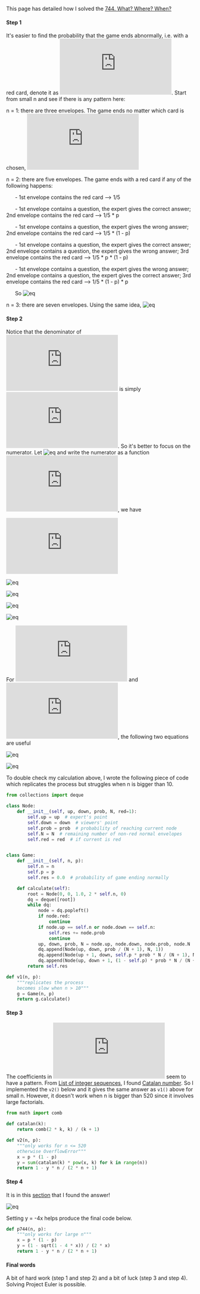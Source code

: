 This page has detailed how I solved the [744. What? Where? When?](./744.%20What%3F%20Where%3F%20When%3F.md)

#### Step 1
It's easier to find the probability that the game ends abnormally, i.e. with a red card, denote it as ![eq](https://latex.codecogs.com/gif.latex?r(n,&space;p)).  Start from small n and see if there is any pattern here:

n = 1: there are three envelopes. The game ends no matter which card is chosen, ![eq](https://latex.codecogs.com/gif.latex?r(1,&space;p)&space;=&space;1/3)

n = 2: there are five envelopes. The game ends with a red card if any of the following happens:

&nbsp;&nbsp;&nbsp;&nbsp;&nbsp;&nbsp;- 1st envelope contains the red card --> 1/5

&nbsp;&nbsp;&nbsp;&nbsp;&nbsp;&nbsp;- 1st envelope contains a question, the expert gives the correct answer; 2nd envelope contains the red card --> 1/5 * p

&nbsp;&nbsp;&nbsp;&nbsp;&nbsp;&nbsp;- 1st envelope contains a question, the expert gives the wrong answer; 2nd envelope contains the red card --> 1/5 * (1 - p)

&nbsp;&nbsp;&nbsp;&nbsp;&nbsp;&nbsp;- 1st envelope contains a question, the expert gives the correct answer; 2nd envelope contains a question, 
the expert gives the wrong answer; 3rd envelope contains the red card --> 1/5 * p * (1 - p)

&nbsp;&nbsp;&nbsp;&nbsp;&nbsp;&nbsp;- 1st envelope contains a question, the expert gives the wrong answer; 2nd envelope contains a question, 
the expert gives the correct answer; 3rd envelope contains the red card --> 1/5 * (1 - p) * p

&nbsp;&nbsp;&nbsp;&nbsp;&nbsp;&nbsp;So ![eq](https://latex.codecogs.com/gif.latex?r(2,&space;p)&space;=&space;2/5&space;&plus;&space;2/5&space;\cdot&space;p&space;\cdot&space;(1&space;-&space;p))

n = 3: there are seven envelopes. Using the same idea, ![eq](https://latex.codecogs.com/gif.latex?r(3,&space;p)&space;=&space;3/7&space;&plus;&space;3/7&space;\cdot&space;p&space;\cdot&space;(1&space;-&space;p)&space;&plus;&space;6/7&space;\cdot&space;p^2&space;\cdot&space;(1&space;-&space;p)^2)

#### Step 2
Notice that the denominator of ![eq](https://latex.codecogs.com/gif.latex?r(n,&space;p)) is simply ![eq](https://latex.codecogs.com/gif.latex?2n&plus;1). So it's better to focus on the numerator. Let ![eq](https://latex.codecogs.com/gif.latex?x:=p\cdot&space;(1-p)) and write the numerator as a function ![eq](https://latex.codecogs.com/gif.latex?R(n,&space;x)), we have

![eq](https://latex.codecogs.com/gif.latex?R(1,x)=1)

![eq](https://latex.codecogs.com/gif.latex?R(2,x)=2\cdot(1&plus;x))

![eq](https://latex.codecogs.com/gif.latex?R(3,x)=3\cdot(1&plus;x&plus;2x^2))

![eq](https://latex.codecogs.com/gif.latex?R(4,x)=4\cdot(1&plus;x&plus;2x^2&plus;5x^3))

![eq](https://latex.codecogs.com/gif.latex?R(5,x)=5\cdot(1&plus;x&plus;2x^2&plus;5x^3&plus;14x^4))


For ![eq](https://latex.codecogs.com/gif.latex?R(4,x)) and ![eq](https://latex.codecogs.com/gif.latex?R(5,x)), the following two equations are useful

![eq](https://latex.codecogs.com/gif.latex?p^2&plus;(1-p)^2=1-2p(1-p)=1-2x)

![eq](https://latex.codecogs.com/gif.latex?p^3&plus;(1-p)^3=1-3p^2(1-p)-3p(1-p)^2=1-3x)

To double check my calculation above, I wrote the following piece of code which replicates the process but struggles when n is bigger than 10.
```python
from collections import deque

class Node:
    def __init__(self, up, down, prob, N, red=1):
        self.up = up  # expert's point
        self.down = down  # viewers' point
        self.prob = prob  # probability of reaching current node
        self.N = N  # remaining number of non-red normal envelopes
        self.red = red  # if current is red


class Game:
    def __init__(self, n, p):
        self.n = n
        self.p = p
        self.res = 0.0  # probability of game ending normally

    def calculate(self):
        root = Node(0, 0, 1.0, 2 * self.n, 0)
        dq = deque([root])
        while dq:
            node = dq.popleft()
            if node.red:
                continue
            if node.up == self.n or node.down == self.n:
                self.res += node.prob
                continue
            up, down, prob, N = node.up, node.down, node.prob, node.N
            dq.append(Node(up, down, prob / (N + 1), N, 1))
            dq.append(Node(up + 1, down, self.p * prob * N / (N + 1), N - 1, 0))
            dq.append(Node(up, down + 1, (1 - self.p) * prob * N / (N + 1), N - 1, 0))
        return self.res

def v1(n, p):
    """replicates the process
    becomes slow when n > 10"""
    g = Game(n, p)
    return g.calculate()
```

#### Step 3

The coefficients in ![eq](https://latex.codecogs.com/gif.latex?R(n,&space;x)) seem to have a pattern. From [List of integer sequences](https://en.wikipedia.org/wiki/List_of_integer_sequences), I found [Catalan number](https://en.wikipedia.org/wiki/Catalan_number). So I implemented the `v2()` below and it gives the same answer as `v1()` above for small n. However, it doesn't work when n is bigger than 520 since it involves large factorials.

```python
from math import comb

def catalan(k):
    return comb(2 * k, k) / (k + 1)

def v2(n, p):
    """only works for n <= 520
    otherwise OverflowError"""
    x = p * (1 - p)
    y = sum(catalan(k) * pow(x, k) for k in range(n))
    return 1 - y * n / (2 * n + 1)
```

#### Step 4

It is in this [section](https://en.wikipedia.org/wiki/Catalan_number#First_proof) that I found the answer!

![eq](https://wikimedia.org/api/rest_v1/media/math/render/svg/c248b720d4b35bbfe1a6c9a479da09786d72256a)

Setting y = -4x helps produce the final code below. 

```python
def p744(n, p):
    """only works for large n"""
    x = p * (1 - p)
    y = (1 - sqrt(1 - 4 * x)) / (2 * x)
    return 1 - y * n / (2 * n + 1)
```

#### Final words

A bit of hard work (step 1 and step 2) and a bit of luck (step 3 and step 4). Solving Project Euler is possible.
